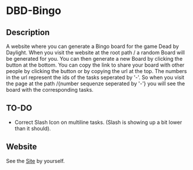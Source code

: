 # DBD-Bingo

## Description
A website where you can generate a Bingo board for the game Dead by Daylight. When you visit the website at the root path / a random Board will be generated for you. You can then generate a new Board by clicking the button at the bottom. You can copy the link to share your board with other people by clicking the button or by copying the url at the top. The numbers in the url represent the ids of the tasks seperated by '-'. So when you visit the page at the path /{number sequenze seperated by '-'} you will see the board with the corresponding tasks.

## TO-DO
- Correct Slash Icon on multiline tasks. (Slash is showing up a bit lower than it should).

## Website
See the [Site](https://borsche.github.io/DBD-Bingo/) by yourself.